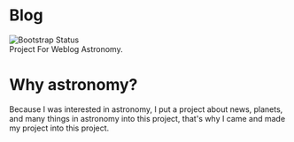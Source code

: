 # Blog
![Bootstrap Status](https://img.shields.io/badge/Bootstrap-Updating_the_project-purple?logo=bootstrap&logoColor=white)
<br>
Project For Weblog Astronomy.

# Why astronomy?
Because I was interested in astronomy, I put a project about news, planets, and many things in astronomy into this project, that's why I came and made my project into this project.
